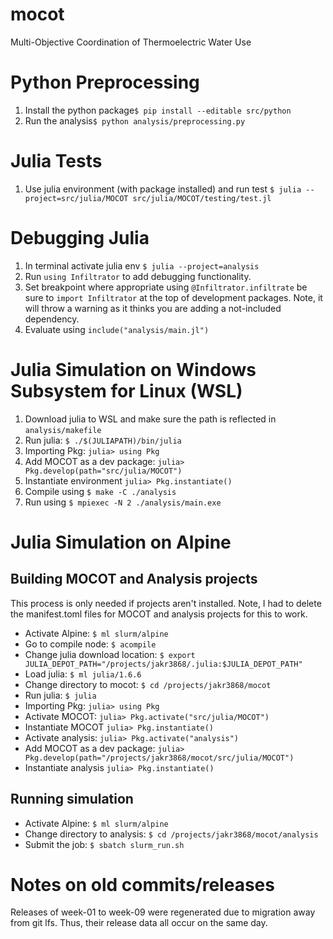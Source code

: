 # mocot
Multi-Objective Coordination of Thermoelectric Water Use

# Python Preprocessing
1) Install the python package`$ pip install --editable src/python`
2) Run the analysis`$ python analysis/preprocessing.py`

# Julia Tests
1) Use julia environment (with package installed) and run test `$ julia --project=src/julia/MOCOT src/julia/MOCOT/testing/test.jl`

# Debugging Julia
1) In terminal activate julia env `$ julia --project=analysis`
2) Run `using Infiltrator` to add debugging functionality.
3) Set breakpoint where appropriate using `@Infiltrator.infiltrate` be sure to `import Infiltrator` at the top of development packages. Note, it will throw a warning as it thinks you are adding a not-included dependency.
4) Evaluate using `include("analysis/main.jl")`

# Julia Simulation on Windows Subsystem for Linux (WSL)
1) Download julia to WSL and make sure the path is reflected in `analysis/makefile`
2) Run julia: `$ ./$(JULIAPATH)/bin/julia`
3) Importing Pkg: `julia> using Pkg`
4) Add MOCOT as a dev package: `julia> Pkg.develop(path="src/julia/MOCOT")`
5) Instantiate environment `julia> Pkg.instantiate()`
6) Compile using `$ make -C ./analysis`
7) Run using `$ mpiexec -N 2 ./analysis/main.exe`

# Julia Simulation on Alpine

## Building MOCOT and Analysis projects
This process is only needed if projects aren't installed. Note, I had to delete the manifest.toml files for MOCOT and analysis projects for this to work.
* Activate Alpine: `$ ml slurm/alpine`
* Go to compile node: `$ acompile`
* Change julia download location: `$ export JULIA_DEPOT_PATH="/projects/jakr3868/.julia:$JULIA_DEPOT_PATH"`
* Load julia: `$ ml julia/1.6.6`
* Change directory to mocot: `$ cd /projects/jakr3868/mocot`
* Run julia: `$ julia`
* Importing Pkg: `julia> using Pkg`
* Activate MOCOT: `julia> Pkg.activate("src/julia/MOCOT")`
* Instantiate MOCOT `julia> Pkg.instantiate()`
* Activate analysis: `julia> Pkg.activate("analysis")`
* Add MOCOT as a dev package: `julia> Pkg.develop(path="/projects/jakr3868/mocot/src/julia/MOCOT")`
* Instantiate analysis `julia> Pkg.instantiate()`

## Running simulation
* Activate Alpine: `$ ml slurm/alpine`
* Change directory to analysis: `$ cd /projects/jakr3868/mocot/analysis`
* Submit the job: `$ sbatch slurm_run.sh`

# Notes on old commits/releases
Releases of week-01 to week-09 were regenerated due to migration away from git lfs. Thus, their release data all occur on the same day. 
